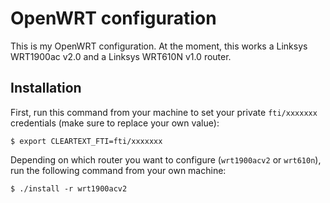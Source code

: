 OpenWRT configuration
=====================

This is my OpenWRT configuration. At the moment, this works a Linksys WRT1900ac v2.0 and a Linksys WRT610N v1.0 router.

## Installation

First, run this command from your machine to set your private `fti/xxxxxxx` credentials (make sure to replace your own value):

```shell
$ export CLEARTEXT_FTI=fti/xxxxxxx
```

Depending on which router you want to configure (`wrt1900acv2` or `wrt610n`), run the following command from your own machine:

```shell
$ ./install -r wrt1900acv2
```
